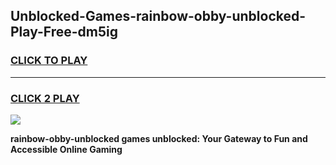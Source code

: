 
## Unblocked-Games-rainbow-obby-unblocked-Play-Free-dm5ig
<h3>
<a href="https://premium76.site?title=rainbow-obby-unblocked&ref=19M">CLICK TO PLAY</a></h3>
<hr>

<h3>
<a href="https://premium76.site?title=rainbow-obby-unblocked&ref=19M">CLICK 2 PLAY</a>
  
</h3>

<a href="https://premium76.site?title=rainbow-obby-unblocked&ref=19M"><img src="https://clearcache.store/games.png"></a>


**rainbow-obby-unblocked games unblocked: Your Gateway to Fun and Accessible Online Gaming**
